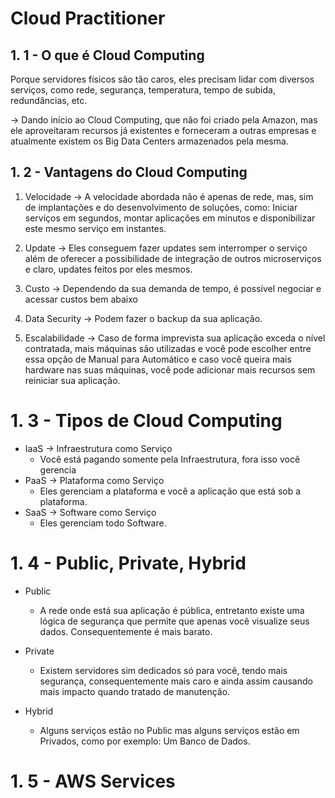 # Cloud Practitioner

## 1. 1 - O que é Cloud Computing

Porque servidores físicos são tão caros, eles precisam lidar com diversos serviços, como rede, segurança, temperatura, tempo de subida, redundâncias, etc.

-> Dando início ao Cloud Computing, que não foi criado pela Amazon, mas ele aproveitaram recursos já existentes e forneceram a outras empresas e atualmente existem os Big Data Centers armazenados pela mesma. 

## 1. 2 - Vantagens do Cloud Computing

1. Velocidade -> A velocidade abordada não é apenas de rede, mas, sim de implantações e do desenvolvimento de soluções, como: Iniciar serviços em segundos, montar aplicações em minutos e disponibilizar este mesmo serviço em instantes.

2. Update -> Eles conseguem fazer updates sem interromper o serviço além de oferecer a possibilidade de integração de outros microserviços e claro, updates feitos por eles mesmos. 

3. Custo -> Dependendo da sua demanda de tempo, é possível negociar e acessar custos bem abaixo

4. Data Security -> Podem fazer o backup da sua aplicação.

5. Escalabilidade -> Caso de forma imprevista sua aplicação exceda o nível contratada, mais máquinas são utilizadas e você pode escolher entre essa opção de Manual para Automático e caso você queira mais hardware nas suas máquinas, você pode adicionar mais recursos sem reiniciar sua aplicação. 

# 1. 3 - Tipos de Cloud Computing

- IaaS -> Infraestrutura como Serviço
  - Você está pagando somente pela Infraestrutura, fora isso você gerencia
- PaaS -> Plataforma como Serviço
  - Eles gerenciam a plataforma e você a aplicação que está sob a plataforma.
- SaaS -> Software como Serviço
  - Eles gerenciam todo Software.

# 1. 4 - Public, Private, Hybrid

- Public
  - A rede onde está sua aplicação é pública, entretanto existe uma lógica de segurança que permite que apenas você visualize seus dados. Consequentemente é mais barato.

- Private
  - Existem servidores sim dedicados só para você, tendo mais segurança, consequentemente mais caro e ainda assim causando mais impacto quando tratado de manutenção. 

- Hybrid
  - Alguns serviços estão no Public mas alguns serviços estão em Privados, como por exemplo: Um Banco de Dados.

# 1. 5 - AWS Services

